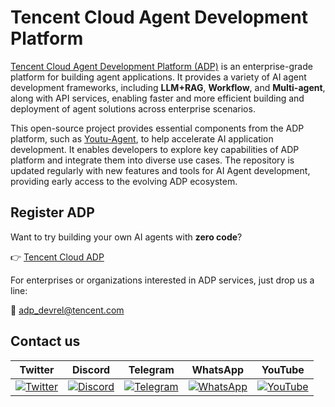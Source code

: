 # Tencent Cloud Agent Development Platform

[Tencent Cloud Agent Development Platform (ADP)](https://adp.tencentcloud.com) is an enterprise-grade platform for building agent applications. It provides a variety of AI agent development frameworks, including **LLM+RAG**, **Workflow**, and **Multi-agent**, along with API services, enabling faster and more efficient building and deployment of agent solutions across enterprise scenarios.

This open-source project provides essential components from the ADP platform, such as [Youtu-Agent](https://github.com/TencentCloudADP/youtu-agent), to help accelerate AI application development. It enables developers to explore key capabilities of ADP platform and integrate them into diverse use cases. The repository is updated regularly with new features and tools for AI Agent development, providing early access to the evolving ADP ecosystem.

## Register ADP

Want to try building your own AI agents with **zero code**?

👉 [Tencent Cloud ADP](https://adp.tencentcloud.com)

For enterprises or organizations interested in ADP services, just drop us a line:

📩 [adp_devrel@tencent.com](mailto:adp_devrel@tencent.com)

## Contact us

| Twitter | Discord | Telegram | WhatsApp | YouTube |
|---------|---------|----------|----------|---------|
| [![Twitter](https://img.shields.io/badge/Twitter-1DA1F2?style=for-the-badge&logo=twitter&logoColor=white)](https://x.com/TencentCloudADP) | [![Discord](https://img.shields.io/badge/Discord-5865F2?style=for-the-badge&logo=discord&logoColor=white)](https://discord.gg/QjqhkHQVVM) | [![Telegram](https://img.shields.io/badge/Telegram-0088CC?style=for-the-badge&logo=telegram&logoColor=white)](https://t.me/tencentcloudadp) | [![WhatsApp](https://img.shields.io/badge/WhatsApp-25D366?style=for-the-badge&logo=whatsapp&logoColor=white)](https://chat.whatsapp.com/JVY58EeSFU8I82ZzN49PK6?mode=ems_copy_c) | [![YouTube](https://img.shields.io/badge/YouTube-FF0000?style=for-the-badge&logo=youtube&logoColor=white)](https://www.youtube.com/@tencentcloudadp) |
